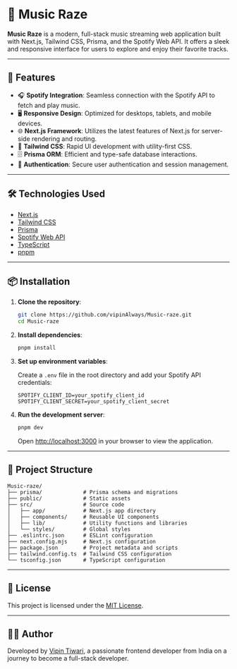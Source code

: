 # 🎵 Music Raze

**Music Raze** is a modern, full-stack music streaming web application built with Next.js, Tailwind CSS, Prisma, and the Spotify Web API. It offers a sleek and responsive interface for users to explore and enjoy their favorite tracks.

---

## 🚀 Features

- 🎧 **Spotify Integration**: Seamless connection with the Spotify API to fetch and play music.
- 🖥️ **Responsive Design**: Optimized for desktops, tablets, and mobile devices.
- 🌐 **Next.js Framework**: Utilizes the latest features of Next.js for server-side rendering and routing.
- 🎨 **Tailwind CSS**: Rapid UI development with utility-first CSS.
- 🗄️ **Prisma ORM**: Efficient and type-safe database interactions.
- 🔐 **Authentication**: Secure user authentication and session management.

---

## 🛠️ Technologies Used

- [Next.js](https://nextjs.org/)
- [Tailwind CSS](https://tailwindcss.com/)
- [Prisma](https://www.prisma.io/)
- [Spotify Web API](https://developer.spotify.com/documentation/web-api/)
- [TypeScript](https://www.typescriptlang.org/)
- [pnpm](https://pnpm.io/)

---

## 📦 Installation

1. **Clone the repository**:

   ```bash
   git clone https://github.com/vipinAlways/Music-raze.git
   cd Music-raze
   ```

2. **Install dependencies**:

   ```bash
   pnpm install
   ```

3. **Set up environment variables**:

   Create a `.env` file in the root directory and add your Spotify API credentials:

   ```env
   SPOTIFY_CLIENT_ID=your_spotify_client_id
   SPOTIFY_CLIENT_SECRET=your_spotify_client_secret
   ```

4. **Run the development server**:

   ```bash
   pnpm dev
   ```

   Open [http://localhost:3000](http://localhost:3000) in your browser to view the application.

---

## 📁 Project Structure

```
Music-raze/
├── prisma/             # Prisma schema and migrations
├── public/             # Static assets
├── src/                # Source code
│   ├── app/            # Next.js app directory
│   ├── components/     # Reusable UI components
│   ├── lib/            # Utility functions and libraries
│   └── styles/         # Global styles
├── .eslintrc.json      # ESLint configuration
├── next.config.mjs     # Next.js configuration
├── package.json        # Project metadata and scripts
├── tailwind.config.ts  # Tailwind CSS configuration
└── tsconfig.json       # TypeScript configuration
```

---

## 📄 License

This project is licensed under the [MIT License](LICENSE).

---

## 🙋‍♂️ Author

Developed by [Vipin Tiwari](https://github.com/vipinAlways), a passionate frontend developer from India on a journey to become a full-stack developer.
